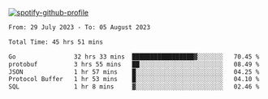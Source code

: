 [![spotify-github-profile](https://spotify-github-profile.vercel.app/api/view?uid=313pysyt3uxkjdidtiuvzf7nrnnu&cover_image=true&theme=natemoo-re&show_offline=false&background_color=121212&interchange=false&bar_color=53b14f&bar_color_cover=false)](https://spotify-github-profile.vercel.app/api/view?uid=313pysyt3uxkjdidtiuvzf7nrnnu&redirect=true)

<!--START_SECTION:waka-->

```txt
From: 29 July 2023 - To: 05 August 2023

Total Time: 45 hrs 51 mins

Go                32 hrs 33 mins  █████████████████▓░░░░░░░   70.45 %
protobuf          3 hrs 55 mins   ██░░░░░░░░░░░░░░░░░░░░░░░   08.49 %
JSON              1 hr 57 mins    █░░░░░░░░░░░░░░░░░░░░░░░░   04.25 %
Protocol Buffer   1 hr 53 mins    █░░░░░░░░░░░░░░░░░░░░░░░░   04.10 %
SQL               1 hr 8 mins     ▓░░░░░░░░░░░░░░░░░░░░░░░░   02.46 %
```

<!--END_SECTION:waka-->